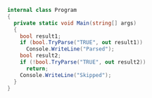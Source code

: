 ﻿```csharp
  internal class Program
  {
    private static void Main(string[] args)
    {
      bool result1;
      if (bool.TryParse("TRUE", out result1))
        Console.WriteLine("Parsed");
      bool result2;
      if (!bool.TryParse("TRUE", out result2))
        return;
      Console.WriteLine("Skipped");
    }
  }
```